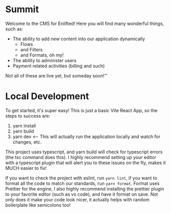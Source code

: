 # Summit

Welcome to the CMS for Enlifted! Here you will find many wonderful things, such as:

- The ability to add new content into our application dynamically
  - Flows
  - and Filters
  - and Formats, oh my!
- The ability to administer users
- Payment related activities (billing and such)

Not all of these are live yet, but someday soon!™

# Local Development

To get started, it's super easy! This is just a basic Vite React App, so the steps to success are:

1. yarn install
1. yarn build
1. yarn dev <-- This will actually run the application locally and watch for changes, etc.

This project uses typescript, and yarn build will check for typescript errors (the tsc command does this). I highly recommend setting up your editor with a typescript plugin that will alert you to these issues on the fly, makes it MUCH easier to fix!

If you want to check the project with eslint, run `yarn lint`, if you want to format all the code to match our standards, run `yarn format`. Format uses Prettier for the engine, I also highly recommend installing the prettier plugin to your favorite editor (such as vs code), and have it format on save. Not only does it make your code look nicer, it actually helps with random boilerplate like semicolons too!
